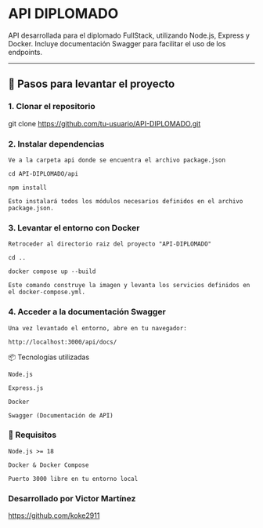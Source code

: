 # API DIPLOMADO

API desarrollada para el diplomado FullStack, utilizando Node.js, Express y Docker. Incluye documentación Swagger para facilitar el uso de los endpoints.

---

## 🚀 Pasos para levantar el proyecto

### 1. Clonar el repositorio

  git clone https://github.com/tu-usuario/API-DIPLOMADO.git


### 2. Instalar dependencias 

    Ve a la carpeta api donde se encuentra el archivo package.json

    cd API-DIPLOMADO/api

    npm install

    Esto instalará todos los módulos necesarios definidos en el archivo package.json.

### 3. Levantar el entorno con Docker 

    Retroceder al directorio raiz del proyecto "API-DIPLOMADO"

    cd ..

    docker compose up --build

    Este comando construye la imagen y levanta los servicios definidos en el docker-compose.yml.

### 4. Acceder a la documentación Swagger

    Una vez levantado el entorno, abre en tu navegador:

    http://localhost:3000/api/docs/

📦 Tecnologías utilizadas

    Node.js

    Express.js

    Docker

    Swagger (Documentación de API)

### 🧾 Requisitos

    Node.js >= 18

    Docker & Docker Compose

    Puerto 3000 libre en tu entorno local


### Desarrollado por Victor Martínez
https://github.com/koke2911